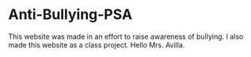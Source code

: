 # Anti-Bullying-PSA

This website was made in an effort to raise awareness of bullying. I also made this website as a class project. Hello Mrs. Avilla.
